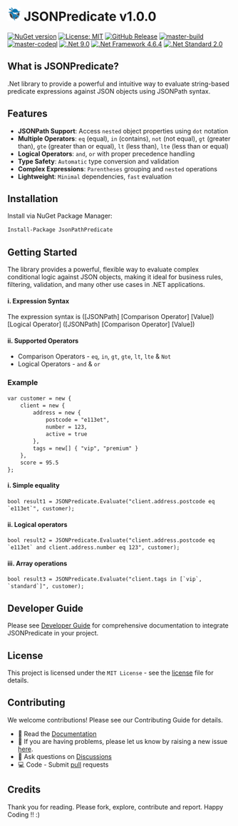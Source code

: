 # <img src="https://github.com/CodeShayk/JSONPredicate/blob/master/Images/ninja-icon-16.png" alt="ninja" style="width:30px;"/> JSONPredicate v1.0.0
[![NuGet version](https://badge.fury.io/nu/JSONPredicate.svg)](https://badge.fury.io/nu/JSONPredicate) [![License: MIT](https://img.shields.io/badge/License-MIT-yellow.svg)](https://github.com/CodeShayk/JSONPredicate/blob/master/LICENSE.md) 
[![GitHub Release](https://img.shields.io/github/v/release/CodeShayk/JSONPredicate?logo=github&sort=semver)](https://github.com/CodeShayk/JSONPredicate/releases/latest)
[![master-build](https://github.com/CodeShayk/JSONPredicate/actions/workflows/Master-Build.yml/badge.svg)](https://github.com/CodeShayk/JSONPredicate/actions/workflows/Master-Build.yml)
[![master-codeql](https://github.com/CodeShayk/JSONPredicate/actions/workflows/Master-CodeQL.yml/badge.svg)](https://github.com/CodeShayk/JSONPredicate/actions/workflows/Master-CodeQL.yml)
[![.Net 9.0](https://img.shields.io/badge/.Net-9.0-blue)](https://dotnet.microsoft.com/en-us/download/dotnet/9.0)
[![.Net Framework 4.6.4](https://img.shields.io/badge/.Net-4.6.2-blue)](https://dotnet.microsoft.com/en-us/download/dotnet-framework/net46)
[![.Net Standard 2.0](https://img.shields.io/badge/.NetStandard-2.0-blue)](https://github.com/dotnet/standard/blob/v2.0.0/docs/versions/netstandard2.0.md)

## What is JSONPredicate?

.Net library to provide a powerful and intuitive way to evaluate string-based predicate expressions against JSON objects using JSONPath syntax.

## Features

- **JSONPath Support**: Access `nested` object properties using `dot` notation
- **Multiple Operators**: `eq` (equal), `in` (contains), `not` (not equal), `gt` (greater than), `gte` (greater than or equal), `lt` (less than), `lte` (less than or equal)
- **Logical Operators**: `and`, `or` with proper precedence handling
- **Type Safety**: `Automatic` type conversion and validation
- **Complex Expressions**: `Parentheses` grouping and `nested` operations
- **Lightweight**: `Minimal` dependencies, `fast` evaluation

## Installation

Install via NuGet Package Manager:
```bash
Install-Package JsonPathPredicate
```
## Getting Started
The library provides a powerful, flexible way to evaluate complex conditional logic against JSON objects, making it ideal for business rules, filtering, validation, and many other use cases in .NET applications.
#### i. Expression Syntax
The expression syntax is ([JSONPath] [Comparison Operator] [Value]) [Logical Operator] ([JSONPath] [Comparison Operator] [Value])
#### ii. Supported Operators
- Comparison Operators - `eq`, `in`, `gt`, `gte`, `lt`, `lte` & `Not`
- Logical Operators - `and` & `or`
### Example
```
var customer = new {
    client = new {
        address = new {
            postcode = "e113et",
            number = 123,
            active = true
        },
        tags = new[] { "vip", "premium" }
    },
    score = 95.5
};
```
#### i. Simple equality
```
bool result1 = JSONPredicate.Evaluate("client.address.postcode eq `e113et`", customer);
```
#### ii. Logical operators
```
bool result2 = JSONPredicate.Evaluate("client.address.postcode eq `e113et` and client.address.number eq 123", customer);
```
#### iii. Array operations
```
bool result3 = JSONPredicate.Evaluate("client.tags in [`vip`, `standard`]", customer);
```
## Developer Guide
Please see [Developer Guide](https://github.com/CodeShayk/JSONPredicate/wiki) for comprehensive documentation to integrate JSONPredicate in your project.

## License
This project is licensed under the `MIT License` - see the [license](LICENSE) file for details.

## Contributing
We welcome contributions! Please see our Contributing Guide for details.
- 📖 Read the [Documentation](https://github.com/CodeShayk/JSONPredicate/wiki)
- 🐛 If you are having problems, please let us know by raising a new issue [here](https://github.com/CodeShayk/JSONPredicate/issues/new/choose).
- 💬 Ask questions on [Discussions](https://github.com/CodeShayk/JSONPredicate/discussions)
- 💻 Code - Submit [pull](https://github.com/CodeShayk/JSONPredicate/pulls) requests

## Credits
Thank you for reading. Please fork, explore, contribute and report. Happy Coding !! :)
